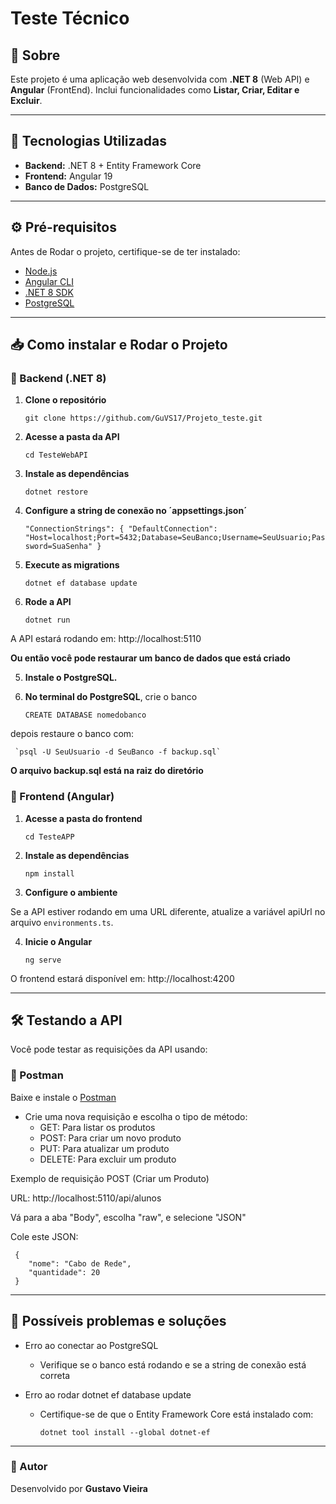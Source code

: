 # Teste Técnico


## 📌 Sobre
Este projeto é uma aplicação web desenvolvida com **.NET 8** (Web API) e **Angular** (FrontEnd).
Inclui funcionalidades como **Listar, Criar, Editar e Excluir**.

---

## 🚀 Tecnologias Utilizadas
 - **Backend:** .NET 8 + Entity Framework Core 
 - **Frontend:** Angular 19
 - **Banco de Dados:** PostgreSQL

---

## ⚙️ Pré-requisitos
 Antes de Rodar o projeto, certifique-se de ter instalado:
 - [Node.js](https://nodejs.org/)
 - [Angular CLI](https://angular.io/cli)
 - [.NET 8 SDK](https://dotnet.microsoft.com/en-us/download)
 - [PostgreSQL](https://www.postgresql.org/download/)

---

## 📥  Como instalar e Rodar o Projeto

### 🔹 Backend (.NET 8)

1. **Clone o repositório**

     `git clone https://github.com/GuVS17/Projeto_teste.git`  

2. **Acesse a pasta da API**

     `cd TesteWebAPI`

3. **Instale as dependências**

     `dotnet restore`

4. **Configure a string de conexão no ´appsettings.json´**

     `"ConnectionStrings": {
       "DefaultConnection": "Host=localhost;Port=5432;Database=SeuBanco;Username=SeuUsuario;Password=SuaSenha"
     }`

5. **Execute as migrations**

     `dotnet ef database update`

6. **Rode a API**

     `dotnet run`

A API estará rodando em: http://localhost:5110

**Ou então você pode restaurar um banco de dados que está criado**

5. **Instale o PostgreSQL.**
6. **No terminal do PostgreSQL**, crie o banco

     `CREATE DATABASE nomedobanco`

depois restaure o banco com:

     `psql -U SeuUsuario -d SeuBanco -f backup.sql`

**O arquivo backup.sql está na raiz do diretório**

### 🔹 Frontend (Angular)

1. **Acesse a pasta do frontend**

     `cd TesteAPP`

2. **Instale as dependências**

     `npm install`

3. **Configure o ambiente**

Se a API estiver rodando em uma URL diferente, atualize a variável apiUrl no arquivo `environments.ts`.

4. **Inicie o Angular**
  
    `ng serve`

O frontend estará disponível em: http://localhost:4200

---

## 🛠️ Testando a API 

Você pode testar as requisições da API usando:



### 🔹 Postman
Baixe e instale o [Postman](https://www.postman.com/)

* Crie uma nova requisição e escolha o tipo de método:
    + GET: Para listar os produtos
    + POST: Para criar um novo produto
    + PUT: Para atualizar um produto
    + DELETE: Para excluir um produto

Exemplo de requisição POST (Criar um Produto)

URL: http://localhost:5110/api/alunos

Vá para a aba "Body", escolha "raw", e selecione "JSON"

Cole este JSON:
     
     { 
        "nome": "Cabo de Rede",
        "quantidade": 20
     }
 ---

## 🎯 Possíveis problemas e soluções

* Erro ao conectar ao PostgreSQL
    + Verifique se o banco está rodando e se a string de conexão está correta

* Erro ao rodar dotnet ef database update
    + Certifique-se de que o Entity Framework Core está instalado com:
      
        `dotnet tool install --global dotnet-ef`

---
### 📌 Autor

Desenvolvido por **Gustavo Vieira**
